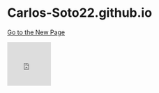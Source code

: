 # Carlos-Soto22.github.io

[Go to the New Page](newpage.md)

<iframe 
    src=https://docs.google.com/spreadsheets/d/e/2PACX-1vTXnfGa81pAPex2VdxJ2iMhgF2TW7-9LhO7r3RtNtjLgQHfM8v-z6QukGfO1ccvKYQU0FFC_qMP6fYu/pubhtml?widget=true&amp;headers=false"
    width="100vw" 
    height="100vh" 
    style="border: none;">
</iframe>
